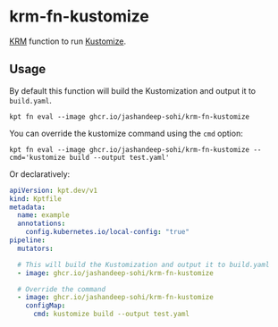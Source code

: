 # krm-fn-kustomize

[KRM](https://github.com/kubernetes-sigs/kustomize/blob/master/cmd/config/docs/api-conventions/functions-spec.md) function
to run [Kustomize](https://kustomize.io/).

## Usage

By default this function will build the Kustomization and output it to `build.yaml`.

```shell
kpt fn eval --image ghcr.io/jashandeep-sohi/krm-fn-kustomize
```

You can override the kustomize command using the `cmd` option:

```shell
kpt fn eval --image ghcr.io/jashandeep-sohi/krm-fn-kustomize -- cmd='kustomize build --output test.yaml'
```

Or declaratively:

```yaml
apiVersion: kpt.dev/v1
kind: Kptfile
metadata:
  name: example
  annotations:
    config.kubernetes.io/local-config: "true"
pipeline:
  mutators:

  # This will build the Kustomization and output it to build.yaml
  - image: ghcr.io/jashandeep-sohi/krm-fn-kustomize

  # Override the command
  - image: ghcr.io/jashandeep-sohi/krm-fn-kustomize
    configMap:
      cmd: kustomize build --output test.yaml
```
